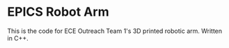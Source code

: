 # EPICS Robot Arm
 
This is the code for ECE Outreach Team 1's 3D printed robotic arm. Written in C++.
